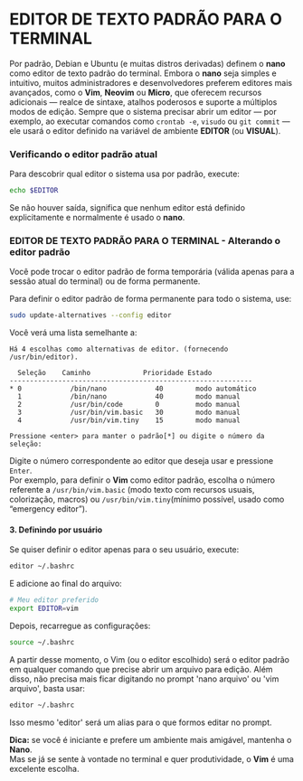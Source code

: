 # EDITOR DE TEXTO PADRÃO PARA O TERMINAL
Por padrão, Debian e Ubuntu (e muitas distros derivadas) definem o **nano** como editor de texto padrão do terminal. Embora o **nano** seja simples e intuitivo, muitos administradores e desenvolvedores preferem editores mais avançados, como o **Vim**, **Neovim** ou **Micro**, que oferecem recursos adicionais — realce de sintaxe, atalhos poderosos e suporte a múltiplos modos de edição. Sempre que o sistema precisar abrir um editor — por exemplo, ao executar comandos como `crontab -e`, `visudo` ou `git commit` — ele usará o editor definido na variável de ambiente **EDITOR** (ou **VISUAL**).  

### Verificando o editor padrão atual
Para descobrir qual editor o sistema usa por padrão, execute:
```bash
echo $EDITOR
```

Se não houver saída, significa que nenhum editor está definido explicitamente e normalmente é usado o **nano**.

### EDITOR DE TEXTO PADRÃO PARA O TERMINAL - Alterando o editor padrão
Você pode trocar o editor padrão de forma temporária (válida apenas para a sessão atual do terminal) ou de forma permanente.

Para definir o editor padrão de forma permanente para todo o sistema, use:
```bash
sudo update-alternatives --config editor
```
Você verá uma lista semelhante a:
```
Há 4 escolhas como alternativas de editor. (fornecendo /usr/bin/editor).

  Seleção    Caminho             Prioridade Estado
------------------------------------------------------------
* 0            /bin/nano            40        modo automático
  1            /bin/nano            40        modo manual
  2            /usr/bin/code        0         modo manual
  3            /usr/bin/vim.basic   30        modo manual
  4            /usr/bin/vim.tiny    15        modo manual

Pressione <enter> para manter o padrão[*] ou digite o número da seleção:
```
Digite o número correspondente ao editor que deseja usar e pressione `Enter`.  
Por exemplo, para definir o **Vim** como editor padrão, escolha o número referente a `/usr/bin/vim.basic` (modo texto com recursos usuais, colorização, macros) ou `/usr/bin/vim.tiny`(mínimo possível, usado como “emergency editor”).

#### 3. Definindo por usuário
Se quiser definir o editor apenas para o seu usuário, execute:
```bash
editor ~/.bashrc
```
E adicione ao final do arquivo:
```bash
# Meu editor preferido
export EDITOR=vim
```
Depois, recarregue as configurações:
```bash
source ~/.bashrc
```

A partir desse momento, o Vim (ou o editor escolhido) será o editor padrão em qualquer comando que precise abrir um arquivo para edição. Além disso, não precisa mais ficar digitando no prompt 'nano arquivo' ou 'vim arquivo', basta usar: 
```bash
editor ~/.bashrc
```
Isso mesmo 'editor' será um alias para o que formos editar no prompt. 

**Dica:** se você é iniciante e prefere um ambiente mais amigável, mantenha o **Nano**.  
Mas se já se sente à vontade no terminal e quer produtividade, o **Vim** é uma excelente escolha.

